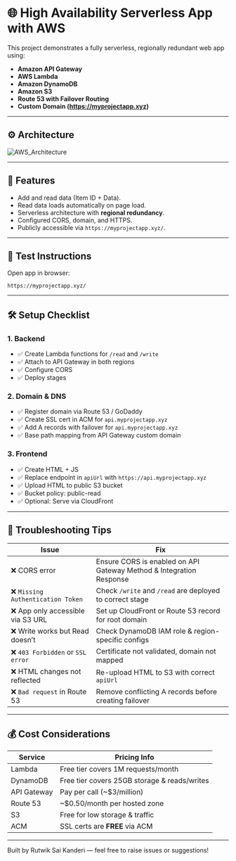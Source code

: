 
# 🌐 High Availability Serverless App with AWS

This project demonstrates a fully serverless, regionally redundant web app using:

- **Amazon API Gateway**
- **AWS Lambda**
- **Amazon DynamoDB**
- **Amazon S3**
- **Route 53 with Failover Routing**
- **Custom Domain (https://myprojectapp.xyz)**

---

## ⚙️ Architecture

![AWS_Architecture](https://github.com/user-attachments/assets/d60070fb-a4df-4bb6-ad9a-59817b1138f5)


---

## 🚀 Features

- Add and read data (Item ID + Data).
- Read data loads automatically on page load.
- Serverless architecture with **regional redundancy**.
- Configured CORS, domain, and HTTPS.
- Publicly accessible via `https://myprojectapp.xyz/`.

---

## 🧪 Test Instructions

Open app in browser:

```
https://myprojectapp.xyz/
```

---

## 🛠️ Setup Checklist

### 1. Backend
- ✅ Create Lambda functions for `/read` and `/write`
- ✅ Attach to API Gateway in both regions
- ✅ Configure CORS
- ✅ Deploy stages

### 2. Domain & DNS
- ✅ Register domain via Route 53 / GoDaddy
- ✅ Create SSL cert in ACM for `api.myprojectapp.xyz`
- ✅ Add A records with failover for `api.myprojectapp.xyz`
- ✅ Base path mapping from API Gateway custom domain

### 3. Frontend
- ✅ Create HTML + JS
- ✅ Replace endpoint in `apiUrl` with `https://api.myprojectapp.xyz`
- ✅ Upload HTML to public S3 bucket
- ✅ Bucket policy: public-read
- ✅ Optional: Serve via CloudFront

---

## 🧩 Troubleshooting Tips

| Issue | Fix |
|------|------|
| ❌ CORS error | Ensure CORS is enabled on API Gateway Method & Integration Response |
| ❌ `Missing Authentication Token` | Check `/write` and `/read` are deployed to correct stage |
| ❌ App only accessible via S3 URL | Set up CloudFront or Route 53 record for root domain |
| ❌ Write works but Read doesn’t | Check DynamoDB IAM role & region-specific configs |
| ❌ `403 Forbidden` or `SSL error` | Certificate not validated, domain not mapped |
| ❌ HTML changes not reflected | Re-upload HTML to S3 with correct `apiUrl` |
| ❌ `Bad request` in Route 53 | Remove conflicting A records before creating failover |

---

## 💰 Cost Considerations

| Service | Pricing Info |
|---------|---------------|
| Lambda | Free tier covers 1M requests/month |
| DynamoDB | Free tier covers 25GB storage & reads/writes |
| API Gateway | Pay per call (~$3/million) |
| Route 53 | ~$0.50/month per hosted zone |
| S3 | Free for low storage & traffic |
| ACM | SSL certs are **FREE** via ACM |

---

Built by Rutwik Sai Kanderi — feel free to raise issues or suggestions!

